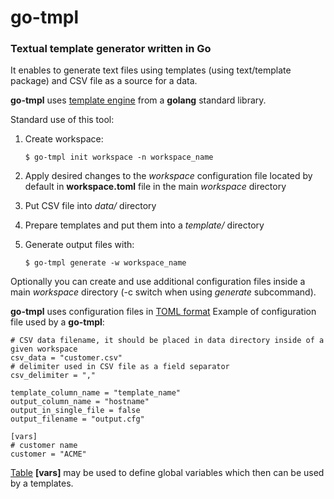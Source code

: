 # go-tmpl
### Textual template generator written in Go

It enables to generate text files using templates (using text/template package) and CSV file as a source for a data.

**go-tmpl** uses [template engine](https://golang.org/pkg/text/template/) from a **golang** standard library.

Standard use of this tool:
1. Create workspace:
    
    `$ go-tmpl init workspace -n workspace_name`
 
2. Apply desired changes to the *workspace* configuration file located by default in **workspace.toml** file in the main *workspace* directory
3. Put CSV file into *data/* directory
4. Prepare templates and put them into a *template/* directory
5. Generate output files with:

    `$ go-tmpl generate -w workspace_name`
    
Optionally you can create and use additional configuration files inside a main *workspace* directory (-c switch when using *generate* subcommand).

**go-tmpl** uses configuration files in [TOML format](https://github.com/toml-lang/toml)
Example of configuration file used by a **go-tmpl**:
    
    # CSV data filename, it should be placed in data directory inside of a given workspace
    csv_data = "customer.csv"
    # delimiter used in CSV file as a field separator
    csv_delimiter = ","

    template_column_name = "template_name"
    output_column_name = "hostname"
    output_in_single_file = false
    output_filename = "output.cfg"
		
    [vars]
    # customer name
    customer = "ACME"

[Table](https://github.com/toml-lang/toml#table) **[vars]** may be used to define global variables which then can be used by a templates.
